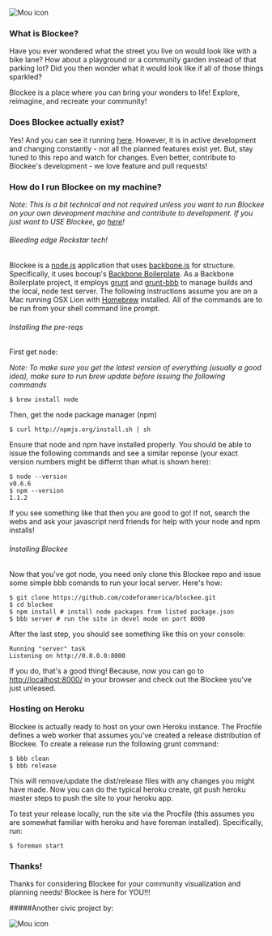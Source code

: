 ![Mou icon](https://s3.amazonaws.com/blockee/blockee_logo_static.png)

### What is Blockee?

Have you ever wondered what the street you live on would look like with a bike lane? How about a playground or a community garden instead of that parking lot? Did you then wonder what it would look like if all of those things sparkled?

Blockee is a place where you can bring your wonders to life! Explore, reimagine, and recreate your community!

### Does Blockee actually exist?

Yes! And you can see it running [here](http://blockee.herokuapp.com). However, it is in active development and changing constantly - not all the planned features exist yet. But, stay tuned to this repo and watch for changes. Even better, contribute to Blockee's development - we love feature and pull requests!

### How do I run Blockee on my machine?

*Note: This is a bit technical and not required unless you want to run Blockee on your own deveopment machine and contribute to development. If you just want to USE Blockee, go [here](http://blockee.herokuapp.com)!*

###### Bleeding edge Rockstar tech!
Blockee is a [node.js](http://nodejs.org/) application that uses [backbone.js](http://backbonejs.org/) for structure. Specifically, it uses bocoup's [Backbone Boilerplate](http://weblog.bocoup.com/introducing-the-backbone-boilerplate/). As a Backbone Boilerplate project, it employs [grunt](https://github.com/cowboy/grunt) and [grunt-bbb](https://github.com/backbone-boilerplate/grunt-bbb) to manage builds and the local, node test server. The following instructions assume you are on a Mac running OSX Lion with  [Homebrew](http://mxcl.github.com/homebrew/) installed. All of the commands are to be run from your shell command line prompt.

###### Installing the pre-reqs 

First get node:

*Note: To make sure you get the latest version of everything (usually a good idea), make sure to run brew update before issuing the following commands*

    $ brew install node

Then, get the node package manager (npm)

    $ curl http://npmjs.org/install.sh | sh
    
Ensure that node and npm have installed properly. You should be able to issue the following commands and see a similar reponse (your exact version numbers might be differnt than what is shown here):

    $ node --version
    v0.6.6
    $ npm --version
    1.1.2
    
 If you see something like that then you are good to go! If not, search the webs and ask your javascript nerd friends for help with your node and npm installs!
    
###### Installing Blockee

Now that you've got node, you need only clone this Blockee repo and issue some simple bbb comands to run your local server. Here's how:

    $ git clone https://github.com/codeforamerica/blockee.git
    $ cd blockee
    $ npm install # install node packages from listed package.json
    $ bbb server # run the site in devel mode on port 8000
    
After the last step, you should see something like this on your console:

    Running "server" task
    Listening on http://0.0.0.0:8000

If you do, that's a good thing! Because, now you can go to [http://localhost:8000/](http://localhost:8000/) in your browser and check out the Blockee you've just unleased.

### Hosting on Heroku

Blockee is actually ready to host on your own Heroku instance. The Procfile defines a web worker that assumes you've created a release distribution of Blockee. To create a release run the following grunt command:

    $ bbb clean
    $ bbb release

This will remove/update the dist/release files with any changes you might have made. Now you can do the typical heroku create, git push heroku master steps to push the site to your heroku app.
    
To test your release locally, run the site via the Procfile (this assumes you are somewhat familiar with heroku and have foreman installed). Specifically, run:

    $ foreman start

### Thanks!

Thanks for considering Blockee for your community visualization and planning needs! Blockee is here for YOU!!!

#####Another civic project by:

![Mou icon](http://codeforamerica.org/wp-content/themes/cfawp2012/images/logo.png)